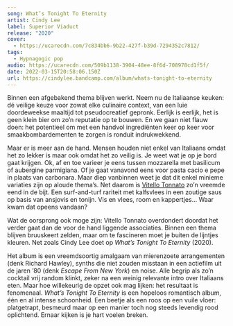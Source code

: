 ```yaml
---
song: What’s Tonight To Eternity
artist: Cindy Lee
label: Superior Viaduct
release: "2020"
cover:
  - https://ucarecdn.com/7c834bb6-9b22-427f-b39d-7294352c7812/
tags:
  - Hypnagogic pop
audio: https://ucarecdn.com/509b1138-3904-48ee-8f6d-708978cd1f5f/
date: 2022-03-15T20:58:06.150Z
url: https://cindylee.bandcamp.com/album/whats-tonight-to-eternity
---
```

Binnen een afgebakend thema blijven werkt. Neem nu de Italiaanse keuken: dé veilige keuze voor zowat elke culinaire context, van een luie doordeweekse maaltijd tot pseudocreatief gepronk. Eerlijk is eerlijk, het is geen klein bier om zo’n reputatie op te bouwen. En we gaan niet flauw doen: het potentieel om met een handvol ingrediënten keer op keer voor smaakbombardementen te zorgen is ronduit indrukwekkend.

Maar er is meer aan de hand. Mensen houden niet enkel van Italiaans omdat het zo lekker is maar ook omdat het zo veilig is. Je weet wat je op je bord gaat krijgen. Ok, af en toe varieer je eens tussen mozzarella met basilicum of aubergine parmigiana. Of je gaat vanavond eens voor pasta cacio e pepe in plaats van carbonara. Maar diep vanbinnen weet je dat dit enkel minieme variaties zijn op aloude thema’s. Net daarom is [Vitello Tonnato](https://www.greatitalianchefs.com/recipes/vitello-tonnato-recipe) zo’n vreemde eend in de bijt. Een surf-and-turf rariteit met kalfsvlees in een zoutige saus op basis van ansjovis en tonijn. Vis en vlees, room en kappertjes… Waar kwam dat opeens vandaan? 

Wat de oorsprong ook moge zijn: Vitello Tonnato overdondert doordat het verder gaat dan de voor de hand liggende associaties. Binnen een thema blijven bruuskeert zelden, maar om te fascineren moet je buiten de lijntjes kleuren. Net zoals Cindy Lee doet op *What’s Tonight To Eternity* (2020). 

Het album is een vreemdsoortig amalgaam van mierenzoete arrangementen (denk Richard Hawley), synths die niet zouden misstaan in een actiefilm uit de jaren ’80 (denk *Escape From New York*) en noise. Alle begrip als zo’n cocktail vrij random klinkt, zeker na een weinig relevante intro over Italiaans eten. Maar hoe willekeurig de opzet ook mag lijken: het resultaat is fenomenaal. *What’s Tonight To Eternity* is een hopeloos romantisch album, één en al intense schoonheid. Een beetje als een roos op een vuile vloer: platgetrapt, besmeurd maar op een manier toch nog steeds levendig rood oplichtend. Ernaar kijken is je hart voelen breken.